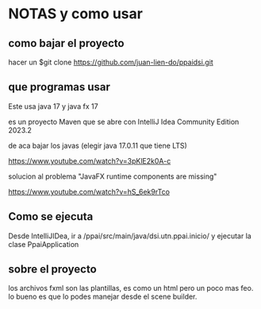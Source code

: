 # NOTAS y como usar

## como bajar el proyecto

hacer un $git clone https://github.com/juan-lien-do/ppaidsi.git

## que programas usar

Este usa java 17 y java fx 17

es un proyecto Maven que se abre con IntelliJ Idea Community Edition 2023.2

de aca bajar los javas (elegir java 17.0.11 que tiene LTS)

https://www.youtube.com/watch?v=3pKlE2k0A-c

solucion al problema "JavaFX runtime components are missing"

https://www.youtube.com/watch?v=hS_6ek9rTco

## Como se ejecuta

Desde IntelliJIDea, ir a /ppai/src/main/java/dsi.utn.ppai.inicio/ y ejecutar la clase PpaiApplication

## sobre el proyecto

los archivos fxml son las plantillas, es como un html pero un poco mas feo. lo bueno es que lo podes manejar desde el scene builder.

